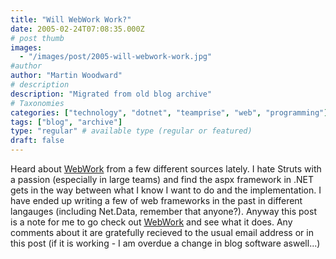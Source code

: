 ```yaml
---
title: "Will WebWork Work?"
date: 2005-02-24T07:08:35.000Z
# post thumb
images:
  - "/images/post/2005-will-webwork-work.jpg"
#author
author: "Martin Woodward"
# description
description: "Migrated from old blog archive"
# Taxonomies
categories: ["technology", "dotnet", "teamprise", "web", "programming"]
tags: ["blog", "archive"]
type: "regular" # available type (regular or featured)
draft: false
---
```

Heard about [WebWork](http://www.opensymphony.com/webwork_old/) from a few different sources lately.  I hate Struts with a passion (especially in large teams) and find the aspx framework in .NET gets in the way between what I know I want to do and the implementation.  I have ended up writing a few of web frameworks in the past in different langauges (including Net.Data, remember that anyone?).  Anyway this post is a note for me to go check out [WebWork](http://www.opensymphony.com/webwork_old/) and see what it does.  Any comments about it are gratefully recieved to the usual email address or in this post (if it is working - I am overdue a change in blog software aswell...)